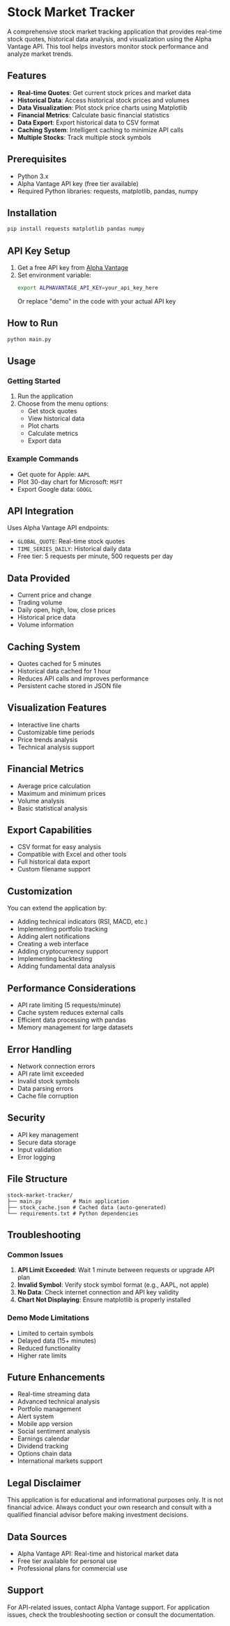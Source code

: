 # Stock Market Tracker

A comprehensive stock market tracking application that provides real-time stock quotes, historical data analysis, and visualization using the Alpha Vantage API. This tool helps investors monitor stock performance and analyze market trends.

## Features
- **Real-time Quotes**: Get current stock prices and market data
- **Historical Data**: Access historical stock prices and volumes
- **Data Visualization**: Plot stock price charts using Matplotlib
- **Financial Metrics**: Calculate basic financial statistics
- **Data Export**: Export historical data to CSV format
- **Caching System**: Intelligent caching to minimize API calls
- **Multiple Stocks**: Track multiple stock symbols

## Prerequisites
- Python 3.x
- Alpha Vantage API key (free tier available)
- Required Python libraries: requests, matplotlib, pandas, numpy

## Installation
```bash
pip install requests matplotlib pandas numpy
```

## API Key Setup
1. Get a free API key from [Alpha Vantage](https://www.alphavantage.co/support/#api-key)
2. Set environment variable:
   ```bash
   export ALPHAVANTAGE_API_KEY=your_api_key_here
   ```
   Or replace "demo" in the code with your actual API key

## How to Run
```bash
python main.py
```

## Usage

### Getting Started
1. Run the application
2. Choose from the menu options:
   - Get stock quotes
   - View historical data
   - Plot charts
   - Calculate metrics
   - Export data

### Example Commands
- Get quote for Apple: `AAPL`
- Plot 30-day chart for Microsoft: `MSFT`
- Export Google data: `GOOGL`

## API Integration
Uses Alpha Vantage API endpoints:
- `GLOBAL_QUOTE`: Real-time stock quotes
- `TIME_SERIES_DAILY`: Historical daily data
- Free tier: 5 requests per minute, 500 requests per day

## Data Provided
- Current price and change
- Trading volume
- Daily open, high, low, close prices
- Historical price data
- Volume information

## Caching System
- Quotes cached for 5 minutes
- Historical data cached for 1 hour
- Reduces API calls and improves performance
- Persistent cache stored in JSON file

## Visualization Features
- Interactive line charts
- Customizable time periods
- Price trends analysis
- Technical analysis support

## Financial Metrics
- Average price calculation
- Maximum and minimum prices
- Volume analysis
- Basic statistical analysis

## Export Capabilities
- CSV format for easy analysis
- Compatible with Excel and other tools
- Full historical data export
- Custom filename support

## Customization
You can extend the application by:
- Adding technical indicators (RSI, MACD, etc.)
- Implementing portfolio tracking
- Adding alert notifications
- Creating a web interface
- Adding cryptocurrency support
- Implementing backtesting
- Adding fundamental data analysis

## Performance Considerations
- API rate limiting (5 requests/minute)
- Cache system reduces external calls
- Efficient data processing with pandas
- Memory management for large datasets

## Error Handling
- Network connection errors
- API rate limit exceeded
- Invalid stock symbols
- Data parsing errors
- Cache file corruption

## Security
- API key management
- Secure data storage
- Input validation
- Error logging

## File Structure
```
stock-market-tracker/
├── main.py          # Main application
├── stock_cache.json # Cached data (auto-generated)
└── requirements.txt # Python dependencies
```

## Troubleshooting

### Common Issues
1. **API Limit Exceeded**: Wait 1 minute between requests or upgrade API plan
2. **Invalid Symbol**: Verify stock symbol format (e.g., AAPL, not apple)
3. **No Data**: Check internet connection and API key validity
4. **Chart Not Displaying**: Ensure matplotlib is properly installed

### Demo Mode Limitations
- Limited to certain symbols
- Delayed data (15+ minutes)
- Reduced functionality
- Higher rate limits

## Future Enhancements
- Real-time streaming data
- Advanced technical analysis
- Portfolio management
- Alert system
- Mobile app version
- Social sentiment analysis
- Earnings calendar
- Dividend tracking
- Options chain data
- International markets support

## Legal Disclaimer
This application is for educational and informational purposes only. It is not financial advice. Always conduct your own research and consult with a qualified financial advisor before making investment decisions.

## Data Sources
- Alpha Vantage API: Real-time and historical market data
- Free tier available for personal use
- Professional plans for commercial use

## Support
For API-related issues, contact Alpha Vantage support. For application issues, check the troubleshooting section or consult the documentation.
